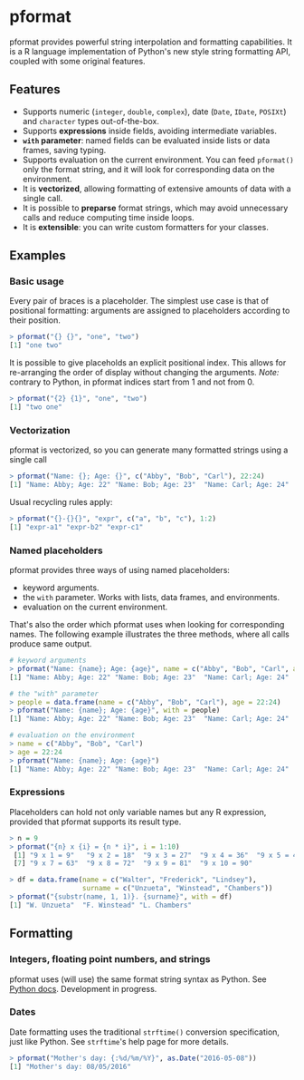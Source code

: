 # pformat
pformat provides powerful string interpolation and formatting capabilities. It
is a R language implementation of Python's new style string formatting API, 
coupled with some original features.

## Features

* Supports numeric (`integer`, `double`, `complex`), date (`Date`, 
`IDate`, `POSIXt`) and `character` types out-of-the-box.
* Supports **expressions** inside fields, avoiding intermediate variables.
* **`with` parameter**: named fields can be evaluated inside lists or data 
frames, saving typing.
* Supports evaluation on the current environment. You can feed `pformat()` only
the format string, and it will look for corresponding data on the environment.
* It is **vectorized**, allowing formatting of extensive amounts of data with 
a single call.
* It is possible to **preparse** format strings, which may avoid unnecessary 
calls and reduce computing time inside loops.
* It is **extensible**: you can write custom formatters for your classes.

## Examples

### Basic usage

Every pair of braces is a placeholder. The simplest use case is that of 
positional formatting: arguments are assigned to placeholders according to their
position.

```R
> pformat("{} {}", "one", "two")
[1] "one two"
```

It is possible to give placeholds an explicit positional index. This allows for
re-arranging the order of display without changing the arguments. *Note:* 
contrary to Python, in pformat indices start from 1 and not from 0.

```R
> pformat("{2} {1}", "one", "two")
[1] "two one"
```

### Vectorization

pformat is vectorized, so you can generate many formatted strings using
a single call

```R
> pformat("Name: {}; Age: {}", c("Abby", "Bob", "Carl"), 22:24)
[1] "Name: Abby; Age: 22" "Name: Bob; Age: 23"  "Name: Carl; Age: 24"
```

Usual recycling rules apply:

```R
> pformat("{}-{}{}", "expr", c("a", "b", "c"), 1:2)
[1] "expr-a1" "expr-b2" "expr-c1"
```

### Named placeholders

pformat provides three ways of using named placeholders: 

* keyword arguments.
* the `with` parameter. Works with lists, data frames, and environments.
* evaluation on the current environment.

That's also the order which pformat uses when looking for corresponding names. 
The following example illustrates the three methods, where all calls produce 
same output.

```R
# keyword arguments
> pformat("Name: {name}; Age: {age}", name = c("Abby", "Bob", "Carl", age = 22:24)
[1] "Name: Abby; Age: 22" "Name: Bob; Age: 23"  "Name: Carl; Age: 24"

# the "with" parameter
> people = data.frame(name = c("Abby", "Bob", "Carl"), age = 22:24)
> pformat("Name: {name}; Age: {age}", with = people)
[1] "Name: Abby; Age: 22" "Name: Bob; Age: 23"  "Name: Carl; Age: 24"

# evaluation on the environment
> name = c("Abby", "Bob", "Carl")
> age = 22:24
> pformat("Name: {name}; Age: {age}")
[1] "Name: Abby; Age: 22" "Name: Bob; Age: 23"  "Name: Carl; Age: 24"
```

### Expressions

Placeholders can hold not only variable names but any R expression, provided
that pformat supports its result type.

```R
> n = 9
> pformat("{n} x {i} = {n * i}", i = 1:10)
 [1] "9 x 1 = 9"   "9 x 2 = 18"  "9 x 3 = 27"  "9 x 4 = 36"  "9 x 5 = 45"  "9 x 6 = 54" 
 [7] "9 x 7 = 63"  "9 x 8 = 72"  "9 x 9 = 81"  "9 x 10 = 90"
```

```R
> df = data.frame(name = c("Walter", "Frederick", "Lindsey"), 
                  surname = c("Unzueta", "Winstead", "Chambers"))
> pformat("{substr(name, 1, 1)}. {surname}", with = df)
[1] "W. Unzueta"  "F. Winstead" "L. Chambers"
```

## Formatting

### Integers, floating point numbers, and strings

pformat uses (will use) the same format string syntax as Python. See 
[Python docs](https://docs.python.org/3/library/string.html#string-formatting). 
Development in progress.

### Dates

Date formatting uses the traditional `strftime()` conversion specification, just 
like Python. See `strftime`'s help page for more details.

```R
> pformat("Mother's day: {:%d/%m/%Y}", as.Date("2016-05-08"))
[1] "Mother's day: 08/05/2016"
```